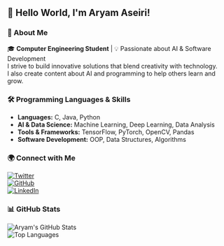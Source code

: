 ## 👋 Hello World, I'm Aryam Aseiri!  

### 🚀 About Me  
🎓 **Computer Engineering Student** | 💡 Passionate about AI & Software Development  
I strive to build innovative solutions that blend creativity with technology.  
I also create content about AI and programming to help others learn and grow.  

### 🛠️ Programming Languages & Skills  
- **Languages:** C, Java, Python  
- **AI & Data Science:** Machine Learning, Deep Learning, Data Analysis  
- **Tools & Frameworks:** TensorFlow, PyTorch, OpenCV, Pandas  
- **Software Development:** OOP, Data Structures, Algorithms  

### 🌍 Connect with Me  
[![Twitter](https://img.shields.io/badge/Twitter-1DA1F2?style=for-the-badge&logo=twitter&logoColor=white)](https://x.com/ill_Ar100)  
[![GitHub](https://img.shields.io/badge/GitHub-181717?style=for-the-badge&logo=github&logoColor=white)](https://github.com/yourusername)  
[![LinkedIn](https://img.shields.io/badge/LinkedIn-0077B5?style=for-the-badge&logo=linkedin&logoColor=white)](https://www.linkedin.com/in/aryamaseiri)  

### 📊 GitHub Stats  
![Aryam's GitHub Stats](https://github-readme-stats.vercel.app/api?username=yourusername&show_icons=true&theme=tokyonight)  
![Top Languages](https://github-readme-stats.vercel.app/api/top-langs/?username=yourusername&layout=compact&theme=tokyonight)  
